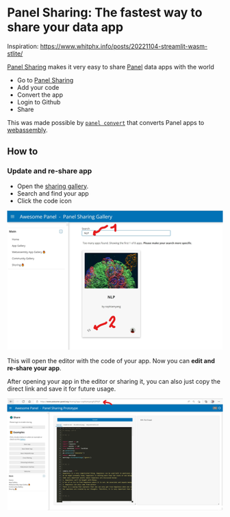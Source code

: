 # Panel Sharing: The fastest way to share your data app

Inspiration: https://www.whitphx.info/posts/20221104-streamlit-wasm-stlite/

[Panel Sharing](https://awesome-panel.org) makes it very easy to share [Panel](https://panel.holoviz.org) data apps with the world

- Go to [Panel Sharing](https://awesome-panel.org)
- Add your code
- Convert the app
- Login to Github
- Share

This was made possible by [`panel convert`](https://panel.holoviz.org/user_guide/Running_in_Webassembly.html) that converts Panel apps to [webassembly](https://webassembly.org/).

## How to

### Update and re-share app

- Open the [sharing gallery](https://awesome-panel.org/sharing_gallery).
- Search and find your app
- Click the code icon

![Search App and Open Editor with Code](assets/images/awesome-panel-sharing-update-app.jpg)

This will open the editor with the code of your app. Now you can **edit and re-share your app**.

After opening your app in the editor or sharing it, you can also just copy the direct link and save it for future usage.

![Panel Sharing Editor and app url](assets/images/awesome-panel-sharing-app-editor-link.jpg)



